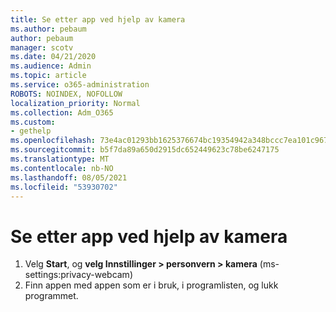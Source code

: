 ```yaml
---
title: Se etter app ved hjelp av kamera
ms.author: pebaum
author: pebaum
manager: scotv
ms.date: 04/21/2020
ms.audience: Admin
ms.topic: article
ms.service: o365-administration
ROBOTS: NOINDEX, NOFOLLOW
localization_priority: Normal
ms.collection: Adm_O365
ms.custom:
- gethelp
ms.openlocfilehash: 73e4ac01293bb1625376674bc19354942a348bccc7ea101c9676cf468d0df6f1
ms.sourcegitcommit: b5f7da89a650d2915dc652449623c78be6247175
ms.translationtype: MT
ms.contentlocale: nb-NO
ms.lasthandoff: 08/05/2021
ms.locfileid: "53930702"
---
```

# <a name="check-for-app-using-camera"></a>Se etter app ved hjelp av kamera

1. Velg **Start**, og **velg Innstillinger > personvern > kamera** (ms-settings:privacy-webcam)
2. Finn appen med appen som er i bruk, i programlisten, og lukk programmet.
